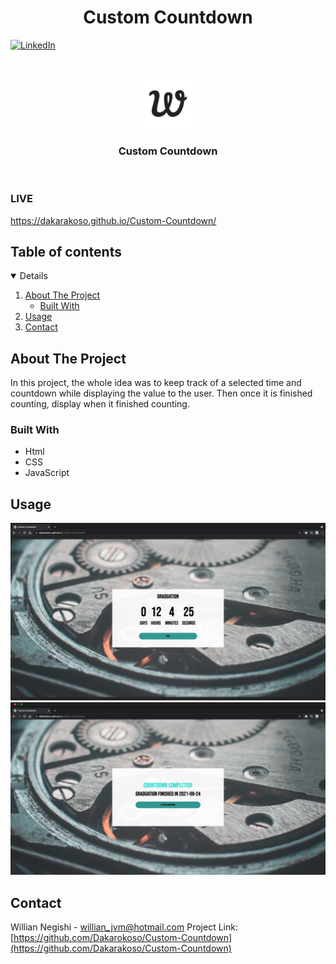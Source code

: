  <h1 align="center">Custom Countdown</h1>

[![LinkedIn][linkedin-shield]][linkedin-url]

<!-- PROJECT LOGO -->
<br />
<p align="center">
    <img src="images/apple-touch-icon.png" alt="Logo" width="80" height="80">
  </a>

  <h3 align="center">Custom Countdown</h3>
<br/>
</p>

### LIVE

https://dakarakoso.github.io/Custom-Countdown/

<!-- TABLE OF CONTENTS -->

## Table of contents

<details open="open">
  <ol>
    <li>
      <a href="#about-the-project">About The Project</a>
      <ul>
        <li><a href="#built-with">Built With</a></li>
      </ul>
    </li>
    <li><a href="#usage">Usage</a></li>
    <li><a href="#contact">Contact</a></li>
  </ol>
</details>

<!-- ABOUT THE PROJECT -->

## About The Project

In this project, the whole idea was to keep track of a selected time and countdown while displaying the value to the user. Then once it is finished counting, display when it finished counting.


### Built With

- Html
- CSS
- JavaScript

## Usage


![Custom Countdown](https://github.com/Dakarakoso/Custom-Countdown/blob/main/images/usage1.png)
![Custom Countdown](https://github.com/Dakarakoso/Custom-Countdown/blob/main/images/usage2.png)

<!-- CONTACT -->

## Contact

Willian Negishi - willian_jvm@hotmail.com
Project Link: [https://github.com/Dakarokoso/Custom-Countdown](https://github.com/Dakarakoso/Custom-Countdown)


<!-- MARKDOWN LINKS & IMAGES -->
<!-- https://www.markdownguide.org/basic-syntax/#reference-style-links -->

[linkedin-shield]: https://img.shields.io/badge/-LinkedIn-black.svg?style=for-the-badge&logo=linkedin&colorB=555
[linkedin-url]: https://www.linkedin.com/in/willian-negishi-2829a4172/
